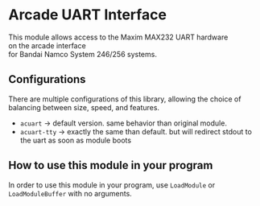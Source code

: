 # Arcade UART Interface

This module allows access to the Maxim MAX232 UART hardware \
on the arcade interface \
for Bandai Namco System 246/256 systems.  

## Configurations

There are multiple configurations of this library, allowing the choice of
balancing between size, speed, and features.

*   `acuart` -> default version. same behavior than original module.
*   `acuart-tty` -> exactly the same than default. but will redirect stdout to the uart as soon as module boots

## How to use this module in your program

In order to use this module in your program, use `LoadModule` or \
`LoadModuleBuffer` with no arguments.
